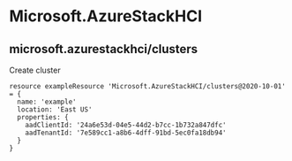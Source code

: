 # Microsoft.AzureStackHCI

## microsoft.azurestackhci/clusters

Create cluster
```bicep
resource exampleResource 'Microsoft.AzureStackHCI/clusters@2020-10-01' = {
  name: 'example'
  location: 'East US'
  properties: {
    aadClientId: '24a6e53d-04e5-44d2-b7cc-1b732a847dfc'
    aadTenantId: '7e589cc1-a8b6-4dff-91bd-5ec0fa18db94'
  }
}
```

